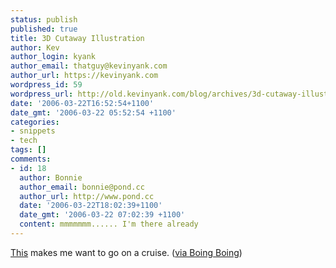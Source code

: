 ```yaml
---
status: publish
published: true
title: 3D Cutaway Illustration
author: Kev
author_login: kyank
author_email: thatguy@kevinyank.com
author_url: https://kevinyank.com
wordpress_id: 59
wordpress_url: http://old.kevinyank.com/blog/archives/3d-cutaway-illustration/
date: '2006-03-22T16:52:54+1100'
date_gmt: '2006-03-22 05:52:54 +1100'
categories:
- snippets
- tech
tags: []
comments:
- id: 18
  author: Bonnie
  author_email: bonnie@pond.cc
  author_url: http://www.pond.cc
  date: '2006-03-22T18:02:39+1100'
  date_gmt: '2006-03-22 07:02:39 +1100'
  content: mmmmmmm...... I'm there already
---
```

<p><a href="http://www.khulsey.com/demo_1howto.html">This</a> makes me want to go on a cruise. (<a href="http://www.boingboing.net/2006/03/21/howto_technically_il.html">via Boing Boing</a>)</p>
